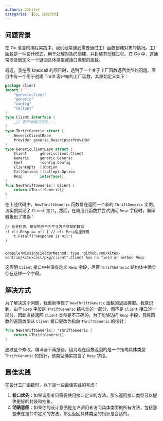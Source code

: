```yaml
---
authors: Zzhiter
categories: [Go, 踩过的坑]
---
```


## **问题背景**

在 Go 语言的编程实践中，我们经常遇到需要通过工厂函数创建对象的情况。工厂函数是一种设计模式，用于处理对象的创建，并封装其创建过程。在 Go 中，这通常涉及到定义一个返回具体类型或接口类型的函数。

最近，我在写 kitexcall 的项目时，遇到了一个关于工厂函数返回类型的问题。项目中有一个用于创建 Thrift 客户端的工厂函数，其原始定义如下：

```go
package client
import (
    "genericclient"
    "generic"
    "config"
    "callopt"
)
type Client interface {
    _// 客户端接口方法..._
}
type ThriftGeneric struct {
    GenericClientBase
    Provider generic.DescriptorProvider
}
type GenericClientBase struct {
    Client      genericclient.Client
    Generic     generic.Generic
    Conf        *config.Config
    ClientOpts  []Option
    CallOptions []callopt.Option
    Resp        interface{}
}
func NewThriftGeneric() Client {
    return &ThriftGeneric{}
}
```

在上述代码中，`NewThriftGeneric` 函数旨在返回一个新的 `ThriftGeneric` 实例，该实例实现了 `Client` 接口。然而，在调用此函数并尝试访问 `Resp` 字段时，编译器报出了错误：

```
// 断言检查，确保响应不为空且包含预期的数据
if cli.Resp == nil { // cli.Resp这里报错
    t.Fatalf("Response is nil")
}
    
    
compilerMissingFieldOrMethod: type "github.com/kitex-contrib/kitexcall/pkg/client".Client has no field or method Resp
```

这表明 `Client` 接口中并没有定义 `Resp` 字段，尽管 `ThriftGeneric` 结构体中确实存在这样一个字段。

## **解决方式**

为了解决这个问题，我重新审视了 `NewThriftGeneric` 函数的返回类型。我意识到，由于 `Resp` 字段是 `ThriftGeneric` 结构体的一部分，而不是 `Client` 接口的一部分，因此直接返回 `Client` 类型是不正确的。为了能够访问 `Resp` 字段，我将函数的返回类型从 `Client` 接口更改为指向 `ThriftGeneric` 的指针：

```go
func NewThriftGeneric() *ThriftGeneric {
    return &ThriftGeneric{}
}
```

通过这个修改，编译器不再报错，因为现在函数返回的是一个指向具体类型 `ThriftGeneric` 的指针，该类型确实包含了 `Resp` 字段。

## **最佳实践**

在设计工厂函数时，以下是一些最佳实践的考虑：

1. **接口优先**：如果调用者只需要使用接口定义的方法，那么返回接口类型可以提供更好的封装和抽象。
2. **明确意图**：如果你的设计意图是允许调用者访问具体类型的所有方法，包括那些未在接口中定义的方法，那么返回具体类型的指针是合适的。
